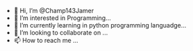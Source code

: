 - 👋 Hi, I’m @Champ143Jamer
- 👀 I’m interested in Programming...
- 🌱 I’m currently learning in python programming languadge...
- 💞️ I’m looking to collaborate on ...
- 📫 How to reach me ...

<!---
Champ143Jamer/Champ143Jamer is a ✨ special ✨ repository because its `README.md` (this file) appears on your GitHub profile.
You can click the Preview link to take a look at your changes.
--->
